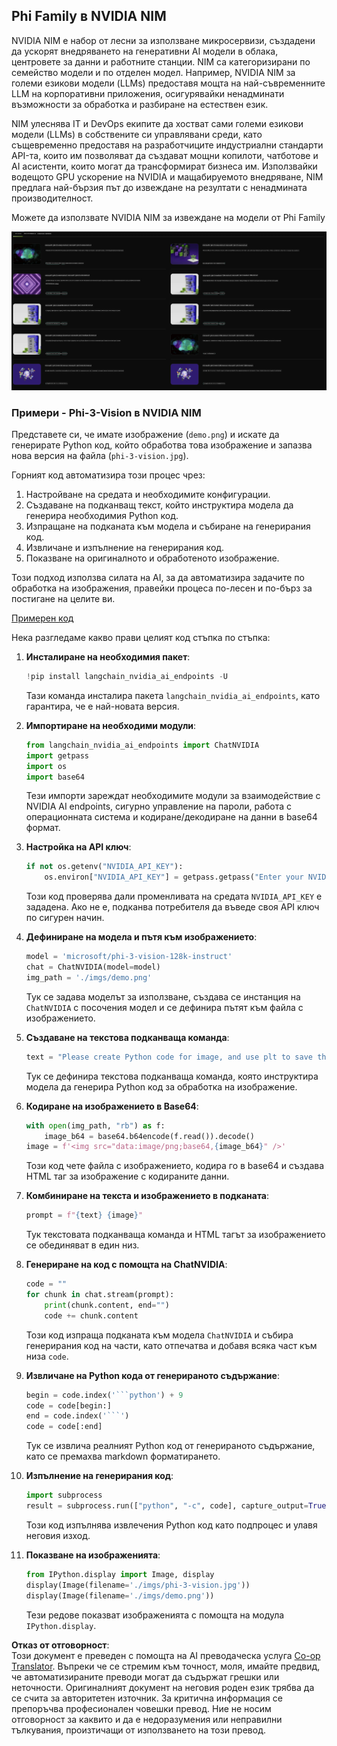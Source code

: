 <!--
CO_OP_TRANSLATOR_METADATA:
{
  "original_hash": "7b08e277df2a9307f861ae54bc30c772",
  "translation_date": "2025-07-16T19:39:59+00:00",
  "source_file": "md/01.Introduction/02/06.NVIDIA.md",
  "language_code": "bg"
}
-->
## Phi Family в NVIDIA NIM

NVIDIA NIM е набор от лесни за използване микросервизи, създадени да ускорят внедряването на генеративни AI модели в облака, центровете за данни и работните станции. NIM са категоризирани по семейство модели и по отделен модел. Например, NVIDIA NIM за големи езикови модели (LLMs) предоставя мощта на най-съвременните LLM на корпоративни приложения, осигурявайки ненадминати възможности за обработка и разбиране на естествен език.

NIM улеснява IT и DevOps екипите да хостват сами големи езикови модели (LLMs) в собствените си управлявани среди, като същевременно предоставя на разработчиците индустриални стандарти API-та, които им позволяват да създават мощни копилоти, чатботове и AI асистенти, които могат да трансформират бизнеса им. Използвайки водещото GPU ускорение на NVIDIA и мащабируемото внедряване, NIM предлага най-бързия път до извеждане на резултати с ненадмината производителност.

Можете да използвате NVIDIA NIM за извеждане на модели от Phi Family

![nim](../../../../../translated_images/Phi-NIM.09bebb743387ee4a5028d7d4f8fed55e619711b26c8937526b43a2af980f7dcf.bg.png)

### **Примери - Phi-3-Vision в NVIDIA NIM**

Представете си, че имате изображение (`demo.png`) и искате да генерирате Python код, който обработва това изображение и запазва нова версия на файла (`phi-3-vision.jpg`).

Горният код автоматизира този процес чрез:

1. Настройване на средата и необходимите конфигурации.
2. Създаване на подканващ текст, който инструктира модела да генерира необходимия Python код.
3. Изпращане на подканата към модела и събиране на генерирания код.
4. Извличане и изпълнение на генерирания код.
5. Показване на оригиналното и обработеното изображение.

Този подход използва силата на AI, за да автоматизира задачите по обработка на изображения, правейки процеса по-лесен и по-бърз за постигане на целите ви.

[Примерен код](../../../../../code/06.E2E/E2E_Nvidia_NIM_Phi3_Vision.ipynb)

Нека разгледаме какво прави целият код стъпка по стъпка:

1. **Инсталиране на необходимия пакет**:
    ```python
    !pip install langchain_nvidia_ai_endpoints -U
    ```
    Тази команда инсталира пакета `langchain_nvidia_ai_endpoints`, като гарантира, че е най-новата версия.

2. **Импортиране на необходими модули**:
    ```python
    from langchain_nvidia_ai_endpoints import ChatNVIDIA
    import getpass
    import os
    import base64
    ```
    Тези импорти зареждат необходимите модули за взаимодействие с NVIDIA AI endpoints, сигурно управление на пароли, работа с операционната система и кодиране/декодиране на данни в base64 формат.

3. **Настройка на API ключ**:
    ```python
    if not os.getenv("NVIDIA_API_KEY"):
        os.environ["NVIDIA_API_KEY"] = getpass.getpass("Enter your NVIDIA API key: ")
    ```
    Този код проверява дали променливата на средата `NVIDIA_API_KEY` е зададена. Ако не е, подканва потребителя да въведе своя API ключ по сигурен начин.

4. **Дефиниране на модела и пътя към изображението**:
    ```python
    model = 'microsoft/phi-3-vision-128k-instruct'
    chat = ChatNVIDIA(model=model)
    img_path = './imgs/demo.png'
    ```
    Тук се задава моделът за използване, създава се инстанция на `ChatNVIDIA` с посочения модел и се дефинира пътят към файла с изображението.

5. **Създаване на текстова подканваща команда**:
    ```python
    text = "Please create Python code for image, and use plt to save the new picture under imgs/ and name it phi-3-vision.jpg."
    ```
    Тук се дефинира текстова подканваща команда, която инструктира модела да генерира Python код за обработка на изображение.

6. **Кодиране на изображението в Base64**:
    ```python
    with open(img_path, "rb") as f:
        image_b64 = base64.b64encode(f.read()).decode()
    image = f'<img src="data:image/png;base64,{image_b64}" />'
    ```
    Този код чете файла с изображението, кодира го в base64 и създава HTML таг за изображение с кодираните данни.

7. **Комбиниране на текста и изображението в подканата**:
    ```python
    prompt = f"{text} {image}"
    ```
    Тук текстовата подканваща команда и HTML тагът за изображението се обединяват в един низ.

8. **Генериране на код с помощта на ChatNVIDIA**:
    ```python
    code = ""
    for chunk in chat.stream(prompt):
        print(chunk.content, end="")
        code += chunk.content
    ```
    Този код изпраща подканата към модела `ChatNVIDIA` и събира генерирания код на части, като отпечатва и добавя всяка част към низа `code`.

9. **Извличане на Python кода от генерираното съдържание**:
    ```python
    begin = code.index('```python') + 9
    code = code[begin:]
    end = code.index('```')
    code = code[:end]
    ```
    Тук се извлича реалният Python код от генерираното съдържание, като се премахва markdown форматирането.

10. **Изпълнение на генерирания код**:
    ```python
    import subprocess
    result = subprocess.run(["python", "-c", code], capture_output=True)
    ```
    Този код изпълнява извлечения Python код като подпроцес и улавя неговия изход.

11. **Показване на изображенията**:
    ```python
    from IPython.display import Image, display
    display(Image(filename='./imgs/phi-3-vision.jpg'))
    display(Image(filename='./imgs/demo.png'))
    ```
    Тези редове показват изображенията с помощта на модула `IPython.display`.

**Отказ от отговорност**:  
Този документ е преведен с помощта на AI преводаческа услуга [Co-op Translator](https://github.com/Azure/co-op-translator). Въпреки че се стремим към точност, моля, имайте предвид, че автоматизираните преводи могат да съдържат грешки или неточности. Оригиналният документ на неговия роден език трябва да се счита за авторитетен източник. За критична информация се препоръчва професионален човешки превод. Ние не носим отговорност за каквито и да е недоразумения или неправилни тълкувания, произтичащи от използването на този превод.